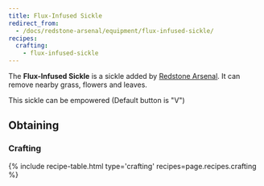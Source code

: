 ```yaml
---
title: Flux-Infused Sickle
redirect_from:
  - /docs/redstone-arsenal/equipment/flux-infused-sickle/
recipes:
  crafting:
    - flux-infused-sickle
---
```


The **Flux-Infused Sickle** is a sickle added by [Redstone
Arsenal](/docs/redstone-arsenal/). It can remove nearby grass, flowers and
leaves.

This sickle can be empowered (Default button is "V")


Obtaining
---------

### Crafting
{% include recipe-table.html type='crafting' recipes=page.recipes.crafting %}
